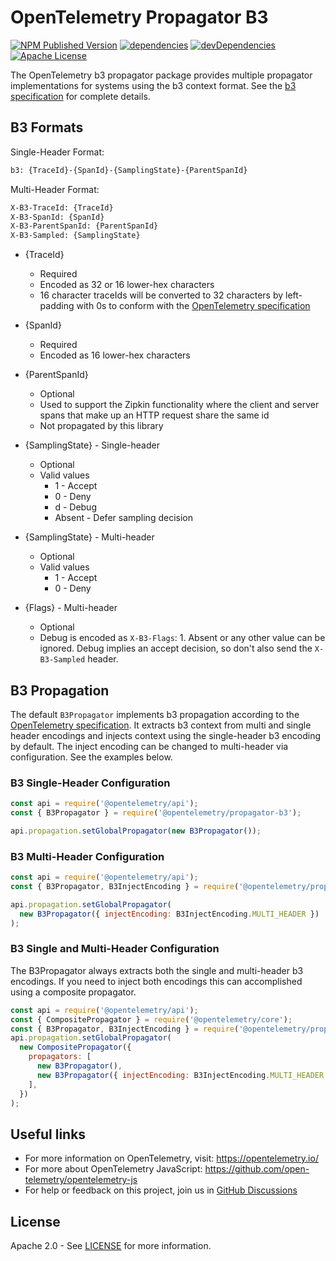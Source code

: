 # OpenTelemetry Propagator B3

[![NPM Published Version][npm-img]][npm-url]
[![dependencies][dependencies-image]][dependencies-url]
[![devDependencies][devdependencies-image]][devdependencies-url]
[![Apache License][license-image]][license-image]

The OpenTelemetry b3 propagator package provides multiple propagator
implementations for systems using the b3 context format. See the
[b3 specification][b3-spec] for complete details.

## B3 Formats

Single-Header Format:

```bash
b3: {TraceId}-{SpanId}-{SamplingState}-{ParentSpanId}
```

Multi-Header Format:

```bash
X-B3-TraceId: {TraceId}
X-B3-SpanId: {SpanId}
X-B3-ParentSpanId: {ParentSpanId}
X-B3-Sampled: {SamplingState}
```

- {TraceId}

  - Required
  - Encoded as 32 or 16 lower-hex characters
  - 16 character traceIds will be converted to 32 characters by left-padding
    with 0s to conform with the [OpenTelemetry specification][otel-spec-id-format]

- {SpanId}

  - Required
  - Encoded as 16 lower-hex characters

- {ParentSpanId}

  - Optional
  - Used to support the Zipkin functionality where the client and server spans
    that make up an HTTP request share the same id
  - Not propagated by this library

- {SamplingState} - Single-header

  - Optional
  - Valid values
    - 1 - Accept
    - 0 - Deny
    - d - Debug
    - Absent - Defer sampling decision

- {SamplingState} - Multi-header

  - Optional
  - Valid values
    - 1 - Accept
    - 0 - Deny

- {Flags} - Multi-header
  - Optional
  - Debug is encoded as `X-B3-Flags`: 1. Absent or any other value can be ignored. Debug implies an accept decision, so don't also send the `X-B3-Sampled` header.

## B3 Propagation

The default `B3Propagator` implements b3 propagation according to the
[OpenTelemetry specification][otel-b3-requirements]. It extracts b3 context
from multi and single header encodings and injects context using the
single-header b3 encoding by default. The inject encoding can be changed to
multi-header via configuration. See the examples below.

### B3 Single-Header Configuration

```javascript
const api = require('@opentelemetry/api');
const { B3Propagator } = require('@opentelemetry/propagator-b3');

api.propagation.setGlobalPropagator(new B3Propagator());
```

### B3 Multi-Header Configuration

```javascript
const api = require('@opentelemetry/api');
const { B3Propagator, B3InjectEncoding } = require('@opentelemetry/propagator-b3');

api.propagation.setGlobalPropagator(
  new B3Propagator({ injectEncoding: B3InjectEncoding.MULTI_HEADER })
);
```

### B3 Single and Multi-Header Configuration

The B3Propagator always extracts both the single and multi-header b3 encodings.
If you need to inject both encodings this can accomplished using a composite
propagator.

```javascript
const api = require('@opentelemetry/api');
const { CompositePropagator } = require('@opentelemetry/core');
const { B3Propagator, B3InjectEncoding } = require('@opentelemetry/propagator-b3');
api.propagation.setGlobalPropagator(
  new CompositePropagator({
    propagators: [
      new B3Propagator(),
      new B3Propagator({ injectEncoding: B3InjectEncoding.MULTI_HEADER }),
    ],
  })
);
```

## Useful links

- For more information on OpenTelemetry, visit: <https://opentelemetry.io/>
- For more about OpenTelemetry JavaScript: <https://github.com/open-telemetry/opentelemetry-js>
- For help or feedback on this project, join us in [GitHub Discussions][discussions-url]

## License

Apache 2.0 - See [LICENSE][license-url] for more information.

[discussions-url]: https://github.com/open-telemetry/opentelemetry-js/discussions
[license-url]: https://github.com/open-telemetry/opentelemetry-js-contrib/blob/master/LICENSE
[license-image]: https://img.shields.io/badge/license-Apache_2.0-green.svg?style=flat
[dependencies-image]: https://status.david-dm.org/gh/open-telemetry/opentelemetry-js.svg?path=packages%2Fopentelemetry-propagator-b3
[dependencies-url]: https://david-dm.org/open-telemetry/opentelemetry-js?path=packages%2Fopentelemetry-propagator-b3
[devdependencies-image]: https://status.david-dm.org/gh/open-telemetry/opentelemetry-js.svg?path=packages%2Fopentelemetry-propagator-b3&type=dev
[devdependencies-url]: https://david-dm.org/open-telemetry/opentelemetry-js?path=packages%2Fopentelemetry-propagator-b3&type=dev
[npm-url]: https://www.npmjs.com/package/@opentelemetry/propagator-b3
[npm-img]: https://badge.fury.io/js/%40opentelemetry%2Fpropagator-b3.svg
[b3-spec]: https://github.com/openzipkin/b3-propagation
[otel-b3-requirements]: https://github.com/open-telemetry/opentelemetry-specification/blob/master/specification/context/api-propagators.md#b3-requirements
[otel-spec-id-format]: https://github.com/open-telemetry/opentelemetry-specification/blob/master/specification/trace/api.md#retrieving-the-traceid-and-spanid
